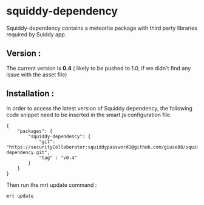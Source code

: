 squiddy-dependency
==================
Squiddy-dependency contains a meteorite package with third party libraries required by Suiddy app.

Version :
---
The current version is **0.4** ( likely to be pushed to 1.0, if we didn't find any issue with the asset file) 

Installation :
---
In order to access the latest version of Squiddy dependency, the following code snippet need to be inserted 
in the smart.js configuration file. 

```
{
    "packages": {
        "squiddy-dependency": {
            "git": "https://securityCollaborator:squiddypassword1@github.com/giuse88/squiddy-dependency.git", 
            "tag" : "v0.4"
        }
    }
}
```

Then run the mrt update command : 
```
mrt update 
```

